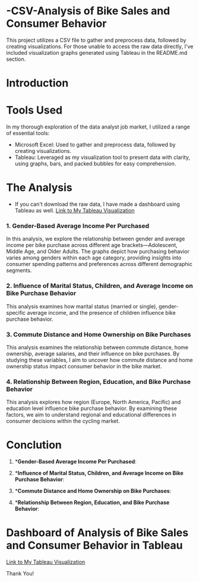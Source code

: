 # -CSV-Analysis of Bike Sales and Consumer Behavior
This project utilizes a CSV file to gather and preprocess data, followed by creating visualizations.
For those unable to access the raw data directly, I've included visualization graphs generated using Tableau in the README.md section.

# Introduction

# Tools Used 
In my thorough exploration of the data analyst job market, I utilized a range of essential tools:

- Microsoft Excel: Used to gather and preprocess data, followed by creating visualizations.
- Tableau: Leveraged as my visualization tool to present data with clarity, using graphs, bars, and packed bubbles for easy comprehension.


# The Analysis 
- If you can't download the raw data, I have made a dashboard using Tableau as well.
[Link to My Tableau Visualization](https://public.tableau.com/app/profile/akemi.taira.vasquez/viz/AnalysisofBikeSalesandConsumerBehavior/Dashboard1)

### 1. Gender-Based Average Income Per Purchased
In this analysis, we explore the relationship between gender and average income per bike purchase across different age brackets—Adolescent, Middle Age, and Older Adults. 
The graphs depict how purchasing behavior varies among genders within each age category, providing insights into consumer spending patterns and preferences across different demographic segments. 

### 2. Influence of Marital Status, Children, and Average Income on Bike Purchase Behavior
This analysis examines how marital status (married or single), gender-specific average income, and the presence of children influence bike purchase behavior. 

### 3. Commute Distance and Home Ownership on Bike Purchases 
This analysis examines the relationship between commute distance, home ownership, average salaries, and their influence on bike purchases. By studying these variables, I aim to uncover how commute distance and home ownership status impact consumer behavior in the bike market. 

### 4. Relationship Between Region, Education, and Bike Purchase Behavior
This analysis explores how region (Europe, North America, Pacific) and education level influence bike purchase behavior. By examining these factors, we aim to understand regional and educational differences in consumer decisions within the cycling market. 

# Conclution
1. ***Gender-Based Average Income Per Purchased**:

2. ***Influence of Marital Status, Children, and Average Income on Bike Purchase Behavior**:


3. ***Commute Distance and Home Ownership on Bike Purchases**:

4. ***Relationship Between Region, Education, and Bike Purchase Behavior**:

# Dashboard of Analysis of Bike Sales and Consumer Behavior in Tableau
[Link to My Tableau Visualization](https://public.tableau.com/app/profile/akemi.taira.vasquez/viz/AnalysisofBikeSalesandConsumerBehavior/Dashboard1)

Thank You!
